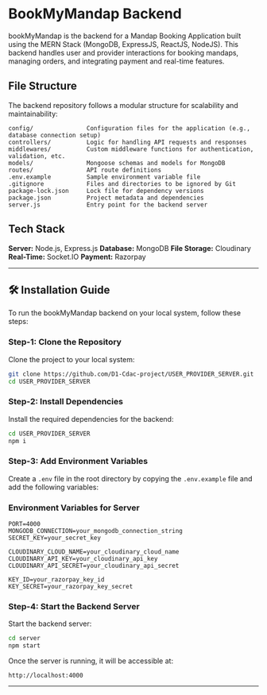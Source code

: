 # BookMyMandap Backend

bookMyMandap is the backend for a Mandap Booking Application built using the MERN Stack (MongoDB, ExpressJS, ReactJS, NodeJS).
This backend handles user and provider interactions for booking mandaps, managing orders, and integrating payment and real-time features.

## File Structure

The backend repository follows a modular structure for scalability and maintainability:

```
config/               Configuration files for the application (e.g., database connection setup)
controllers/          Logic for handling API requests and responses
middlewares/          Custom middleware functions for authentication, validation, etc.
models/               Mongoose schemas and models for MongoDB
routes/               API route definitions
.env.example          Sample environment variable file
.gitignore            Files and directories to be ignored by Git
package-lock.json     Lock file for dependency versions
package.json          Project metadata and dependencies
server.js             Entry point for the backend server
```

## Tech Stack

**Server:** Node.js, Express.js
**Database:** MongoDB
**File Storage:** Cloudinary
**Real-Time:** Socket.IO
**Payment:** Razorpay

---

## 🛠️ Installation Guide

To run the bookMyMandap backend on your local system, follow these steps:

### Step-1: Clone the Repository

Clone the project to your local system:

```bash
git clone https://github.com/D1-Cdac-project/USER_PROVIDER_SERVER.git
cd USER_PROVIDER_SERVER
```

### Step-2: Install Dependencies

Install the required dependencies for the backend:

```bash
cd USER_PROVIDER_SERVER
npm i
```

### Step-3: Add Environment Variables

Create a `.env` file in the root directory by copying the `.env.example` file and add the following variables:

### Environment Variables for Server

```env
PORT=4000
MONGODB_CONNECTION=your_mongodb_connection_string
SECRET_KEY=your_secret_key

CLOUDINARY_CLOUD_NAME=your_cloudinary_cloud_name
CLOUDINARY_API_KEY=your_cloudinary_api_key
CLOUDINARY_API_SECRET=your_cloudinary_api_secret

KEY_ID=your_razorpay_key_id
KEY_SECRET=your_razorpay_key_secret
```

### Step-4: Start the Backend Server

Start the backend server:

```bash
cd server
npm start
```

Once the server is running, it will be accessible at:

```
http://localhost:4000
```

---
